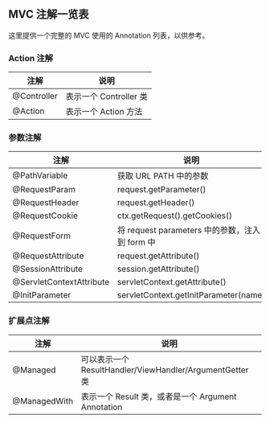 MVC 注解一览表
---------------------

这里提供一个完整的 MVC 使用的 Annotation 列表，以供参考。

### Action 注解

| 注解                      |  说明                                 
|--------------------------|------------------------------
| @Controller              | 表示一个 Controller 类
| @Action                  | 表示一个 Action 方法

### 参数注解

| 注解                      |  说明                                 
|--------------------------|------------------------------
| @PathVariable            | 获取 URL PATH 中的参数 
| @RequestParam            | request.getParameter()
| @RequestHeader           | request.getHeader()
| @RequestCookie           | ctx.getRequest().getCookies()
| @RequestForm             | 将 request parameters 中的参数，注入到 form 中   
| @RequestAttribute        | request.getAttribute()
| @SessionAttribute        | session.getAttribute()
| @ServletContextAttribute | servletContext.getAttribute()
| @InitParameter           | servletContext.getInitParameter(name)

### 扩展点注解

| 注解                      |  说明                                 
|--------------------------|------------------------------
| @Managed                 | 可以表示一个 ResultHandler/ViewHandler/ArgumentGetter 类
| @ManagedWith             | 表示一个 Result 类，或者是一个 Argument Annotation


